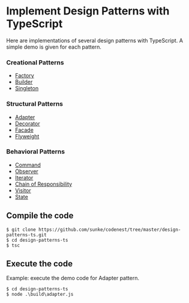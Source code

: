 # Implement Design Patterns with TypeScript #

Here are implementations of several design patterns with TypeScript. 
A simple demo is given for each pattern.

### Creational Patterns ###
* [Factory](https://github.com/sunke/codenest/tree/master/design-patterns-ts/src/factory.ts)
* [Builder](https://github.com/sunke/codenest/tree/master/design-patterns-ts/src/builder.ts)
* [Singleton](https://github.com/sunke/codenest/tree/master/design-patterns-ts/src/singleton.ts)

### Structural Patterns ###
* [Adapter](https://github.com/sunke/codenest/tree/master/design-patterns-ts/src/adapter.ts)
* [Decorator](https://github.com/sunke/codenest/tree/master/design-patterns-ts/src/decorator.ts)
* [Facade](https://github.com/sunke/codenest/tree/master/design-patterns-ts/src/facade.ts)
* [Flyweight](https://github.com/sunke/codenest/tree/master/design-patterns-ts/src/flyweight.ts)

### Behavioral Patterns ###
* [Command](https://github.com/sunke/codenest/tree/master/design-patterns-ts/src/command.ts)
* [Observer](https://github.com/sunke/codenest/tree/master/design-patterns-ts/src/observer.ts)
* [Iterator](https://github.com/sunke/codenest/tree/master/design-patterns-ts/src/iterator.ts)
* [Chain of Responsibility](https://github.com/sunke/codenest/tree/master/design-patterns-ts/src/chain.ts)
* [Visitor](https://github.com/sunke/codenest/tree/master/design-patterns-ts/src/visitor.ts)
* [State](https://github.com/sunke/codenest/tree/master/design-patterns-ts/src/state.ts)

## Compile the code
```
$ git clone https://github.com/sunke/codenest/tree/master/design-patterns-ts.git
$ cd design-patterns-ts
$ tsc
```

## Execute the code
Example: execute the demo code for Adapter pattern.
```
$ cd design-patterns-ts
$ node .\build\adapter.js
```